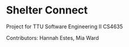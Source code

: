 # Shelter Connect
Project for TTU Software Engineering II CS4635

Contributors:
Hannah Estes, Mia Ward
